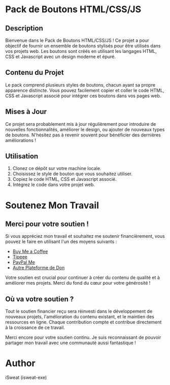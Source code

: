 # Pack de Boutons HTML/CSS/JS

## Description
Bienvenue dans le Pack de Boutons HTML/CSS/JS ! Ce projet a pour objectif de fournir un ensemble de boutons stylisés pour être utilisés dans vos projets web. Les boutons sont créés en utilisant les langages HTML, CSS et Javascript avec un design moderne et épuré.

## Contenu du Projet
Le pack comprend plusieurs styles de boutons, chacun ayant sa propre apparence distincte. Vous pouvez facilement copier et coller le code HTML, CSS et Javascript associé pour intégrer ces boutons dans vos pages web.

## Mises à Jour
Ce projet sera probablement mis à jour régulièrement pour introduire de nouvelles fonctionnalités, améliorer le design, ou ajouter de nouveaux types de boutons. N'hésitez pas à revenir souvent pour bénéficier des dernières améliorations !

## Utilisation
1. Clonez ce dépôt sur votre machine locale.
2. Choisissez le style de bouton que vous souhaitez utiliser.
3. Copiez le code HTML, CSS et Javascript associé.
4. Intégrez le code dans votre projet web.

# Soutenez Mon Travail

## Merci pour votre soutien !

Si vous appréciez mon travail et souhaitez me soutenir financièrement, vous pouvez le faire en utilisant l'un des moyens suivants :

- [Buy Me a Coffee](lien_vers_votre_profil_buymeacoffee)
- [Tipeee](lien_vers_votre_profil_tipeee)
- [PayPal Me](lien_vers_votre_profil_paypalme)
- [Autre Plateforme de Don](lien_vers_autre_plateforme_de_don)

Votre soutien est crucial pour continuer à créer du contenu de qualité et à améliorer mes projets. Merci du fond du cœur pour votre générosité !

## Où va votre soutien ?

Tout le soutien financier reçu sera réinvesti dans le développement de nouveaux projets, l'amélioration du contenu existant, et le maintien des ressources en ligne. Chaque contribution compte et contribue directement à la croissance de ce travail.

Merci encore pour votre soutien continu. Je suis reconnaissant de pouvoir partager mon travail avec une communauté aussi fantastique !


# Author
iSweat (isweat-exe)